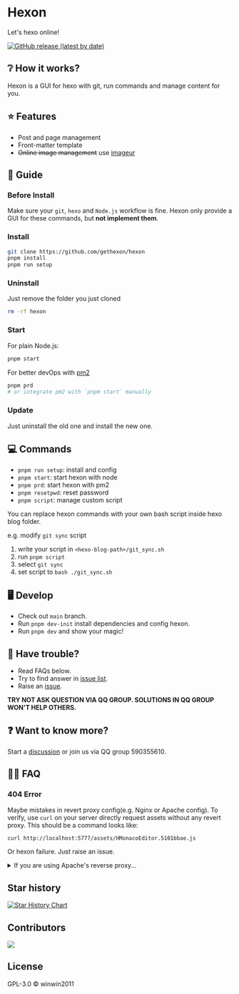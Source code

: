 # Hexon

Let's hexo online! 

[![GitHub release (latest by date)](https://img.shields.io/github/v/release/gethexon/hexon?style=flat-square)](https://github.com/gethexon/hexon/releases/)

## ❔ How it works?

Hexon is a GUI for hexo with git, run commands and manage content for you.

## ⭐️ Features

- Post and page management
- Front-matter template
- ~~Online image management~~ use [imageur](https://github.com/YuJianghao/imageur)

## 📘 Guide

### Before Install

Make sure your `git`, `hexo` and `Node.js` workflow is fine. Hexon only provide a GUI for these commands, but **not implement them**.

### Install

```bash
git clone https://github.com/gethexon/hexon
pnpm install
pnpm run setup
```

### Uninstall

Just remove the folder you just cloned

```bash
rm -rf hexon
```

### Start

For plain Node.js:

```bash
pnpm start
```

For better devOps with [pm2](https://pm2.keymetrics.io/)

```bash
pnpm prd
# or integrate pm2 with `pnpm start` manually
```

### Update

Just uninstall the old one and install the new one.

## 💻 Commands

- `pnpm run setup`: install and config
- `pnpm start`: start hexon with node
- `pnpm prd`: start hexon with pm2
- `pnpm resetpwd`: reset password
- `pnpm script`: manage custom script

You can replace hexon commands with your own bash script inside hexo blog folder.

e.g. modify `git sync` script
1. write your script in `<hexo-blog-path>/git_sync.sh`
2. run `pnpm script`
3. select `git sync` 
4. set script to `bash ./git_sync.sh`

## 🖥️ Develop

- Check out `main` branch.
- Run `pnpm dev-init` install dependencies and config hexon.
- Run `pnpm dev` and show your magic!

## 💩 Have trouble?

- Read FAQs below.
- Try to find answer in [issue list](https://github.com/gethexon/hexon/issues).
- Raise an [issue](https://github.com/gethexon/hexon/issues/new).

**TRY NOT ASK QUESTION VIA QQ GROUP. SOLUTIONS IN QQ GROUP WON'T HELP OTHERS.**


## ❓ Want to know more?

Start a [discussion](https://github.com/gethexon/hexon/discussions) or join us via QQ group 590355610.

## 👌🏻 FAQ

### 404 Error

Maybe mistakes in revert proxy config(e.g. Nginx or Apache config). To verify, use `curl` on your server directly request assets without any revert proxy. This should be a command looks like:

```bash
curl http://localhost:5777/assets/HMonacoEditor.5101bbae.js
```

Or hexon failure. Just raise an issue.

<details>
  <summary>If you are using Apache's reverse proxy...</summary>
Please make sure to add `AllowEncodedSlashes NoDecode` in your `VirtualHost` configuration, and add `nocanon` at the end of the `ProxyPass` setting. 

See https://stackoverflow.com/questions/52034899/express-nodejs-server-through-apache-proxy-error-404-for-route-with-express-par
and https://stackoverflow.com/questions/4390436/need-to-allow-encoded-slashes-on-apache

Example:
```conf
<VirtualHost *:443>
    ServerName blog-admin.example.com

    SSLCertificateFile /etc/certificates/example.com.crt
    SSLCertificateKeyFile /etc/certificates/example.com.key
    SSLCertificateChainFile /etc/certificates/example.com.crt

    SSLEngine On
    SSLProxyEngine On
    ProxyRequests Off
    ProxyPreserveHost On
    AllowEncodedSlashes NoDecode

    ProxyPass / http://localhost:5777/ nocanon
    ProxyPassReverse / http://localhost:5777/
</VirtualHost>
```
</details>

## Star history

[![Star History Chart](https://api.star-history.com/svg?repos=gethexon/hexon&type=Date)](https://star-history.com/#gethexon/hexon&Date)

## Contributors

<a href="https://github.com/usememos/memos/graphs/contributors">
  <img src="https://contrib.rocks/image?repo=gethexon/hexon" />
</a>

## License

GPL-3.0 © winwin2011

